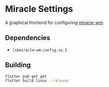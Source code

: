 # Miracle Settings

A graphical frontend for configuring [miracle-wm](https://github.com/miracle-wm-org/miracle-wm).

## Dependencies
- `libmiracle-wm-config.so.1`

## Building

```sh
flutter pub get get
flutter build linux --release
```
